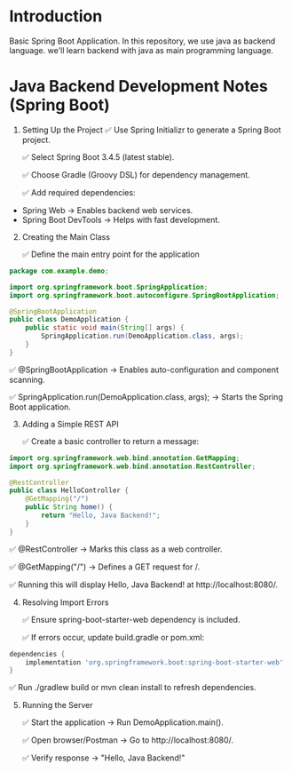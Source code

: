 # Introduction
Basic Spring Boot Application.
In this repository, we use java as backend language.
we'll learn backend with java as main programming language.


# Java Backend Development Notes (Spring Boot)
1. Setting Up the Project
    ✅ Use Spring Initializr to generate a Spring Boot project.

    ✅ Select Spring Boot 3.4.5 (latest stable).

    ✅ Choose Gradle (Groovy DSL) for dependency management.

    ✅ Add required dependencies:

- Spring Web → Enables backend web services.
- Spring Boot DevTools → Helps with fast development.

2. Creating the Main Class
   
    ✅ Define the main entry point for the application

```Java
package com.example.demo;

import org.springframework.boot.SpringApplication;
import org.springframework.boot.autoconfigure.SpringBootApplication;

@SpringBootApplication
public class DemoApplication {
    public static void main(String[] args) {
        SpringApplication.run(DemoApplication.class, args);
    }
}
```


   ✅ @SpringBootApplication → Enables auto-configuration and component scanning.

   ✅ SpringApplication.run(DemoApplication.class, args); → Starts the Spring Boot application.


3. Adding a Simple REST API
   
   ✅ Create a basic controller to return a message:

```java
import org.springframework.web.bind.annotation.GetMapping;
import org.springframework.web.bind.annotation.RestController;

@RestController
public class HelloController {
    @GetMapping("/")
    public String home() {
        return "Hello, Java Backend!";
    }
}
```


   ✅ @RestController → Marks this class as a web controller.

   ✅ @GetMapping("/") → Defines a GET request for /.

   ✅ Running this will display Hello, Java Backend! at http://localhost:8080/.

4. Resolving Import Errors
   
   ✅ Ensure spring-boot-starter-web dependency is included.

   ✅ If errors occur, update build.gradle or pom.xml:

```gradle
dependencies {
    implementation 'org.springframework.boot:spring-boot-starter-web'
}
```


   ✅ Run ./gradlew build or mvn clean install to refresh dependencies.

5. Running the Server
   
   ✅ Start the application → Run DemoApplication.main().

   ✅ Open browser/Postman → Go to http://localhost:8080/.

   ✅ Verify response → "Hello, Java Backend!"



